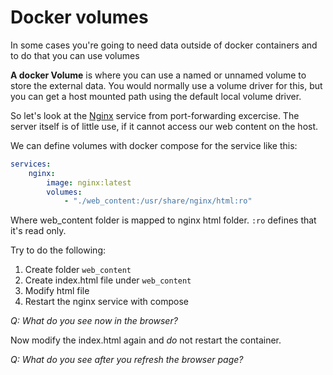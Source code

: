 # Docker volumes

In some cases you're going to need data outside of docker containers and to do that you can use volumes

**A docker Volume** is where you can use a named or unnamed volume to store the external data. You
would normally use a volume driver for this, but you can get a host mounted path using the default
local volume driver.

So let's look at the [Nginx](https://hub.docker.com/_/nginx/) service from port-forwarding excercise.
The server itself is of little use, if it cannot access our web content on the host.

We can define volumes with docker compose for the service like this:

```yml
services:
    nginx:
        image: nginx:latest
        volumes:
            - "./web_content:/usr/share/nginx/html:ro"
```

Where web_content folder is mapped to nginx html folder. `:ro` defines that it's read only.

Try to do the following:

1. Create folder `web_content`
2. Create index.html file under `web_content`
3. Modify html file
4. Restart the nginx service with compose

_*Q: What do you see now in the browser?*_

Now modify the index.html again and _do_ not restart the container.

_*Q: What do you see after you refresh the browser page?*_
